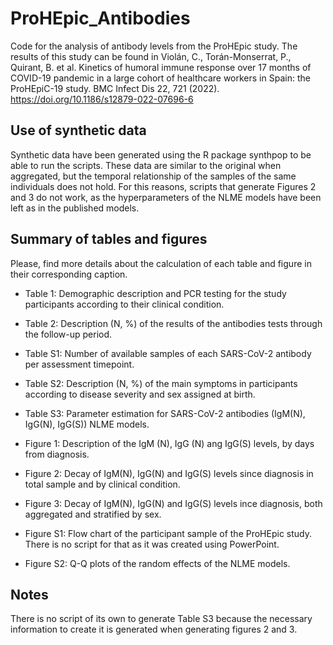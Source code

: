 # ProHEpic_Antibodies
Code for the analysis of antibody levels from the ProHEpic study. The results of this study can be found in 
Violán, C., Torán-Monserrat, P., Quirant, B. et al. Kinetics of humoral immune response over 17 months of COVID-19 pandemic in a large cohort of healthcare workers in Spain: the ProHEpiC-19 study. BMC Infect Dis 22, 721 (2022). https://doi.org/10.1186/s12879-022-07696-6

## Use of synthetic data
Synthetic data have been generated using the R package synthpop to be able to run the scripts. These data are similar to the original when aggregated, but the temporal relationship of the samples of the same individuals does not hold. For this reasons, scripts that generate Figures 2 and 3 do not work, as the hyperparameters of the NLME models have been left as in the published models.

## Summary of tables and figures
Please, find more details about the calculation of each table and figure in their corresponding caption.

* Table 1: Demographic description and PCR testing for the study participants according to their clinical condition.
* Table 2: Description (N, %) of the results of the antibodies tests through the follow-up period.
* Table S1: Number of available samples of each SARS-CoV-2 antibody per assessment timepoint. 
* Table S2: Description (N, %) of the main symptoms in participants according to disease severity and sex assigned at birth.
* Table S3: Parameter estimation for SARS-CoV-2 antibodies (IgM(N), IgG(N), IgG(S)) NLME models. 

* Figure 1: Description of the IgM (N), IgG (N) ang IgG(S) levels, by days from diagnosis.
* Figure 2: Decay of IgM(N), IgG(N) and IgG(S) levels since diagnosis in total sample and by clinical condition.
* Figure 3: Decay of IgM(N), IgG(N) and IgG(S) levels ince diagnosis, both aggregated and stratified by sex.
* Figure S1: Flow chart of the participant sample of the ProHEpic study. There is no script for that as it was created using PowerPoint.
* Figure S2: Q-Q plots of the random effects of the NLME models.

## Notes
There is no script of its own to generate Table S3 because the necessary information to create it is generated when generating figures 2 and 3.

